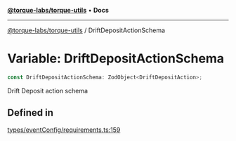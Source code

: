 [**@torque-labs/torque-utils**](../README.md) • **Docs**

***

[@torque-labs/torque-utils](../README.md) / DriftDepositActionSchema

# Variable: DriftDepositActionSchema

```ts
const DriftDepositActionSchema: ZodObject<DriftDepositAction>;
```

Drift Deposit action schema

## Defined in

[types/eventConfig/requirements.ts:159](https://github.com/torque-labs/torque-utils/blob/fcba00c7b8994c0932484e8f489988b91291c603/types/eventConfig/requirements.ts#L159)
